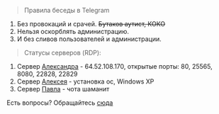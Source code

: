   > Правила беседы в Telegram
  > 
  1. Без провокаций и срачей.  ~~Бутаков аутист, КОКО~~
  2.  Нельзя оскорблять администрацию.
  3. И без сливов пользователей и администрации.


> Статусы серверов (RDP):

1. Сервер [Александра](https://vk.com/utondin) - 64.52.108.170, открытые порты: 80, 25565, 8080, 22828, 22829  
2. Сервер [Алексея](https://vk.com/alexsywindows) - установка ос, Windows XP
3. Сервер [Павла](https://vk.com/w32usr) - чота шаманит

Есть вопросы? Обращайтесь [сюда
](https://vk.me/itngrp)
